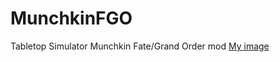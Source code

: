 # MunchkinFGO
Tabletop Simulator Munchkin Fate/Grand Order mod
[My image](4keY.github.com/MunchkinFGO/img/deck1.png)
